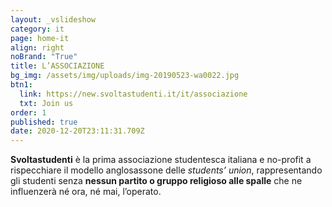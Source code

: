 ```yaml
---
layout: _vslideshow
category: it
page: home-it
align: right
noBrand: "True"
title: L’ASSOCIAZIONE
bg_img: /assets/img/uploads/img-20190523-wa0022.jpg
btn1:
  link: https://new.svoltastudenti.it/it/associazione
  txt: Join us
order: 1
published: true
date: 2020-12-20T23:11:31.709Z
---
```

**Svoltastudenti** è la prima associazione studentesca italiana e no-profit a rispecchiare il modello anglosassone delle *students’ union*, rappresentando gli studenti senza **nessun partito o gruppo religioso alle spalle** che ne influenzerà né ora, né mai, l’operato.